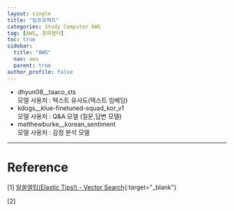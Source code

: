 ```yaml
---
layout: single
title: "팀프로젝트"
categories: Study Computer AWS
tag: [AWS, 경희캠타]
toc: true
sidebar:
  title: "AWS"
  nav: aws
  parent: true
author_profile: false
---
```

<!-- <sup><a href="#1">[1]</a></sup> -->

- dhyun08__taaco_sts<br>
  모델 사용처 : 텍스트 유사도(텍스트 임베딩)
- kdogs__klue-finetuned-squad_kor_v1<br>
  모델 사용처 : Q&A 모델 (질문,답변 모델)
- matthewburke__korean_sentiment<br>
  모델 사용처 : 감정 분석 모델

---
# Reference

[<a name="1">1</a>] [알쓸엘팁(Elastic Tips!) - Vector Search](https://sites.google.com/view/elastic-tip/elasticsearch/vector-search){:target="_blank"}

[<a name="2">2</a>]